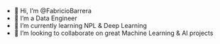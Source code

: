 - 👋 Hi, I’m @FabricioBarrera
- 👀 I’m a Data Engineer
- 🌱 I’m currently learning NPL & Deep Learning
- 💞️ I’m looking to collaborate on great Machine Learning & AI projects

<!---
FabricioBarrera/FabricioBarrera is a ✨ special ✨ repository because its `README.md` (this file) appears on your GitHub profile.
You can click the Preview link to take a look at your changes.
--->
